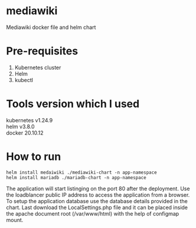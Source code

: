 # mediawiki
Mediawiki docker file and helm chart

# Pre-requisites 

1. Kubernetes cluster
2. Helm 
3. kubectl

# Tools version which I used  
kubernetes v1.24.9 \
helm v3.8.0 \
docker 20.10.12 

# How to run 

```
helm install medaiwiki ./mediawiki-chart -n app-namespace
helm install mariadb ./mariadb-chart -n app-namespace
```

The application will start listinging on the port 80 after the deployment. Use the loadblancer public IP address to access the application from a browser. To setup the application database use the database details provided in the chart. Last download the LocalSettings.php file and it can be placed inside the apache document root (/var/www/html) with the help of configmap mount.

